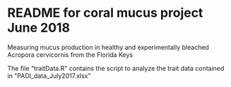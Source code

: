 # README for coral mucus project June 2018 

Measuring mucus production in healthy and experimentally bleached Acropora cervicornis from the Florida Keys

The file "traitData.R" contains the script to analyze the trait data contained in "PADI_data_July2017.xlsx"

